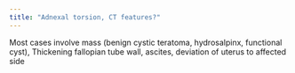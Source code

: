 ```yaml
---
title: "Adnexal torsion, CT features?"
---
```

Most cases involve mass (benign cystic teratoma, hydrosalpinx, functional cyst), Thickening fallopian tube wall, ascites, deviation of uterus to affected side

